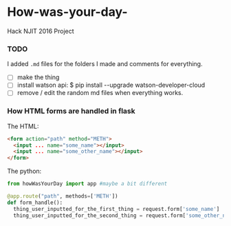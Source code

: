 # How-was-your-day-
Hack NJIT 2016 Project

### TODO

I added `.md` files for the folders I made and comments for everything.

- [ ] make the thing
- [ ] install watson api: $ pip install --upgrade watson-developer-cloud
- [ ] remove / edit the random md files when everything works.

### How HTML forms are handled in flask

The HTML:

```HTML
<form action="path" method="METH">
  <input ... name="some_name"></input>
  <input ... name="some_other_name"></input>
</form>
```

The python:

```python
from howWasYourDay import app #maybe a bit different

@app.route("path", methods=['METH'])
def form_handle():
  thing_user_inputted_for_the_first_thing = request.form['some_name']
  thing_user_inputted_for_the_second_thing = request.form['some_other_name']
